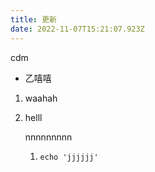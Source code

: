```yaml
---
title: 更新
date: 2022-11-07T15:21:07.923Z
---
```

c﻿dm

* 乙嘻嘻

1. w﻿aahah
2. h﻿elll

   n﻿nnnnnnnn

   1. ```
      echo 'jjjjjj'
      ```